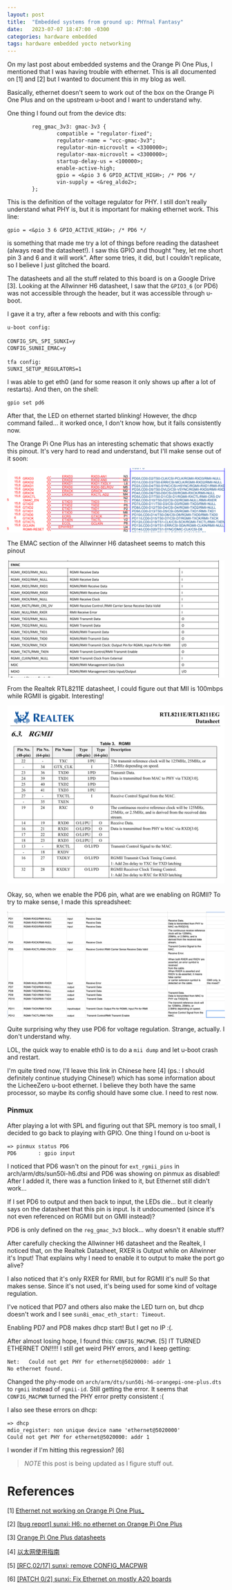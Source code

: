 ```yaml
---
layout: post
title:  "Embedded systems from ground up: PHYnal Fantasy"
date:   2023-07-07 18:47:00 -0300
categories: hardware embedded
tags: hardware embedded yocto networking
---
```


On my last post about embedded systems and the Orange Pi One Plus, I mentioned that I was having trouble with ethernet. This is all documented on [1] and [2] but I wanted to document this in my blog as well.  

Basically, ethernet doesn't seem to work out of the box on the Orange Pi One Plus and on the upstream u-boot and I want to understand why. 

One thing I found out from the device dts: 

```
        reg_gmac_3v3: gmac-3v3 {
                compatible = "regulator-fixed";
                regulator-name = "vcc-gmac-3v3";
                regulator-min-microvolt = <3300000>;
                regulator-max-microvolt = <3300000>;
                startup-delay-us = <100000>;
                enable-active-high;
                gpio = <&pio 3 6 GPIO_ACTIVE_HIGH>; /* PD6 */
                vin-supply = <&reg_aldo2>;
        };
```

This is the definition of the voltage regulator for PHY. I still don't really understand what PHY is, but it is important for making ethernet work. This line: 

```
gpio = <&pio 3 6 GPIO_ACTIVE_HIGH>; /* PD6 */
```

is something that made me try a lot of things before reading the datasheet (always read the datasheet!). I saw this GPIO and thought "hey, let me short pin 3 and 6 and it will work". After some tries, it did, but I couldn't replicate, 
so I believe I just glitched the board. 

The datasheets and all the stuff related to this board is on a Google Drive [3]. Looking at the Allwinner H6 datasheet, I saw that the `GPIO3_6` (or PD6) was not accessible through the header, but it was accessible through u-boot.

I gave it a try, after a few reboots and with this config: 

```
u-boot config:

CONFIG_SPL_SPI_SUNXI=y
CONFIG_SUN8I_EMAC=y

tfa config:
SUNXI_SETUP_REGULATORS=1
```

I was able to get eth0 (and for some reason it only shows up after a lot of restarts). And then, on the shell:

```
gpio set pd6
```

After that, the LED on ethernet started blinking! However, the dhcp command failed... it worked once, I don't know how, but it fails consistently now. 

The Orange Pi One Plus has an interesting schematic that shows exactly this pinout. It's very hard to read and understand, but I'll make sense out of it soon:

![Orange Pi RGMII schematics](/assets/img/opischematics.png)

The EMAC section of the Allwinner H6 datasheet seems to match this pinout

![Allwinner H6 Datasheet](/assets/img/allwinner.png)

From the Realtek RTL8211E datasheet, I could figure out that MII is 100mbps while RGMII is gigabit. Interesting!

![Realtek RTL8211E datasheet](/assets/img/realtek.png)

Okay, so, when we enable the PD6 pin, what are we enabling on RGMII? To try to make sense, I made this spreadsheet:

![PHY pins](/assets/img/phypins.png)

Quite surprising why they use PD6 for voltage regulation. Strange, actually. I don't understand why.

LOL, the quick way to enable eth0 is to do a `mii dump` and let u-boot crash and restart.

I'm quite tired now, I'll leave this link in Chinese here \[4] (ps.: I should definitely continue studying Chinese!) which has some information about the LicheeZero u-boot ethernet. I believe they both have the same processor, so maybe its config
should have some clue. I need to rest now.

### Pinmux

After playing a lot with SPL and figuring out that SPL memory is too small, I decided to go back to playing with GPIO. One thing I found on u-boot is 

```
=> pinmux status PD6
PD6       : gpio input 
```

I noticed that PD6 wasn't on the pinout for `ext_rgmii_pins` in arch/arm/dts/sun50i-h6.dtsi and PD6 was showing on pinmux as disabled! After I added it, there was a function linked to it, but Ethernet still didn't work...

If I set PD6 to output and then back to input, the LEDs die... but it clearly says on the datasheet that this pin is input. Is it undocumented (since it's not even referenced on RGMII but on GMII instead)? 

PD6 is only defined on the `reg_gmac_3v3` block... why doesn't it enable stuff?

After carefully checking the Allwinner H6 datasheet and the Realtek, I noticed that, on the Realtek Datasheet, RXER is Output while on Allwinner it's Input! That explains why I need to enable it to output to make the port go alive?

I also noticed that it's only RXER for RMII, but for RGMII it's null! So that makes sense. Since it's not used, it's being used for some kind of voltage regulation. 

I've noticed that PD7 and others also make the LED turn on, but dhcp doesn't work and I see `sun8i_emac_eth_start: Timeout`.

Enabling PD7 and PD8 makes dhcp start! But I get no IP :(. 

After almost losing hope, I found this: `CONFIG_MACPWR`. [5] IT TURNED ETHERNET ON!!!!! I still get weird PHY errors, and I keep getting:

```
Net:   Could not get PHY for ethernet@5020000: addr 1
No ethernet found.
```

Changed the phy-mode on `arch/arm/dts/sun50i-h6-orangepi-one-plus.dts` to `rgmii` instead of `rgmii-id`. Still getting the error. It seems that `CONFIG_MACPWR` turned the PHY error pretty consistent :(

I also see these errors on dhcp:

```
=> dhcp 
mdio_register: non unique device name 'ethernet@5020000'
Could not get PHY for ethernet@5020000: addr 1
```

I wonder if I'm hitting this regression? [6]

> *_NOTE_* this post is being updated as I figure stuff out.

# References 

\[1] [Ethernet not working on Orange Pi One Plus_](https://github.com/linux-sunxi/meta-sunxi/issues/387)

\[2] [[bug report] sunxi: H6: no ethernet on Orange Pi One Plus](https://lore.kernel.org/u-boot/d0427cea18fad6e36537931962fa5070b084045e.camel@collabora.com/T/#t)

\[3] [Orange Pi One Plus datasheets](https://drive.google.com/drive/folders/1i_jeJRCf0Sr5p62RMo5xodUwTFXELpEi)

\[4] [以太网使用指南](https://licheezero.readthedocs.io/zh/latest/%E9%A9%B1%E5%8A%A8/Ethernet.html#id1)

\[5] [[RFC,02/17] sunxi: remove CONFIG_MACPWR](https://patchwork.ozlabs.org/project/uboot/patch/20221206004549.29015-3-andre.przywara@arm.com/)

\[6] [[PATCH 0/2] sunxi: Fix Ethernet on mostly A20 boards](https://lore.kernel.org/u-boot/20220316005443.16260-1-andre.przywara@arm.com/)
